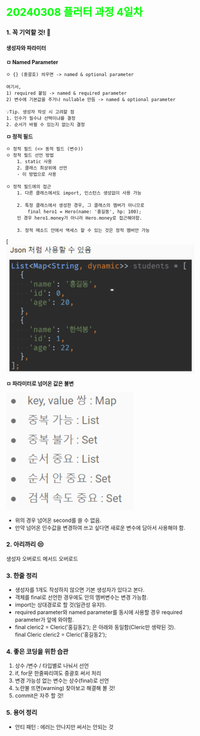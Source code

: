 # <span style="color:lime">20240308 플러터 과정 4일차</span>   

### 1. 꼭 기억할 것! 🏅
#### 생성자와 파라미터
**ㅁ Named Parameter**

    ㅇ {} (중괄호) 씌우면 -> named & optional parameter

    여기서,  
    1) required 붙임 -> named & required parameter 
    2) 변수에 기본값을 주거나 nullable 만듬 -> named & optional parameter

    💡Tip. 생성자 작성 시 고려할 점
    1. 인수가 필수냐 선택이냐를 결정
    2. 순서가 바뀔 수 있는지 없는지 결정

     
**ㅁ 정적 필드**

    ㅇ 정적 필드 (<> 동적 필드 (변수))
    ㅇ 정적 필드 선언 방법
        1. static 사용
        2. 클래스 최상위에 선언
        - 이 방법으로 사용

    ㅇ 정적 필드에의 접근
        1. 다른 클래스에서도 import, 인스턴스 생성없이 사용 가능

        2. 특정 클래스에서 생성한 경우, 그 클래스의 멤버가 아니므로 
            final hero1 = Hero(name: '홍길동', hp: 100); 
        인 경우 hero1.money가 아니라 Hero.money로 접근해야함.

        3. 정적 메소드 안에서 액세스 할 수 있는 것은 정적 멤버만 가능
[![alt text](/daily/image.png)

**ㅁ 파라미터로 넘어온 값은 불변**


![alt text](/daily/image-1.png)

* 위의 경우 넘어온 second를 쓸 수 없음.
* 만약 넘어온 인수값을 변경하여 쓰고 싶다면 새로운 변수에 담아서 사용해야 함.

### 2. 아리까리 😒
생성자 오버로드
메서드 오버로드

### 3. 한줄 정리
- 생성자를 1개도 작성하지 않으면 기본 생성자가 있다고 본다.
- 객체를 final로 선언한 경우에도 안의 멤버변수는 변경 가능함.
- import는 상대경로로 할 것(일관성 유지!).
- required parameter와 named parameter를 동시에 사용할 경우 required parameter가 앞에 와야함.
- final cleric2 = Cleric('홍길동2'); 은 아래와 동일함(Cleric만 생략된 것). <br>
  final Cleric cleric2 = Cleric('홍길동2');

### 4. 좋은 코딩을 위한 습관
1) 상수 /변수 / 타입별로 나눠서 선언
2) if, for문 한줄짜리여도 중괄호 써서 처리
3) 변경 가능성 없는 변수는 상수(final)로 선언
4) 노란불 뜨면(warning) 찾아보고 해결해 볼 것!
5) commit은 자주 할 것!

### 5. 용어 정리
- 안티 패턴 : 에러는 안나지만 써서는 안되는 것

 
